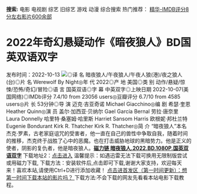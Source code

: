 **搜索:** 电影 电视剧 综艺 旧综艺 游戏 动漫 综合搜索 热门推荐： [精华-IMDB评分8分左右影片600余部](https://www.dytt8.com/html/gndy/jddy/20160320/50510.html)
# 2022年奇幻悬疑动作《暗夜狼人》BD国英双语双字
发布时间：2022-10-13 
![](https://img9.doubanio.com/view/photo/l_ratio_poster/public/p2880361090.jpg)◎译 名 暗夜狼人/午夜狼人/午夜人狼(港)/夜之狼人(台)◎片 名 Werewolf By Night◎年 代 2022◎产 地 美国◎类 别 动作/悬疑/惊悚/恐怖/奇幻/冒险◎语 言 国英双语◎字 幕 中英双字◎上映日期 2022-10-07(美国网络)◎IMDb评分 7.4/10 from 23056 users◎豆瓣评分 6.7/10 from 4585 users◎片 长 53分钟◎导 演 迈克·吉亚奇诺 Michael Giacchino◎编 剧 希瑟·奎恩 Heather Quinn◎演 员 盖尔·加西亚·贝纳尔 Gael García Bernal 劳拉·唐奈里 Laura Donnelly 哈里特·桑塞姆·哈里斯 Harriet Sansom Harris 欧根妮·邦杜兰特 Eugenie Bondurant Kirk R. Thatcher Kirk R. Thatcher◎简 介 “暗夜狼人”本名杰克·罗素，古老家庭诅咒的受害者，他一直在自己的兽性中争取自我，随着时间的推移，杰克终于战胜了心中的恶魔。也在打击威胁地球的黑暗势力。他是正义的使者，阴影的复仇者，他是暗夜狼人。[**磁力链 暗夜狼人.2022.BD.1080P.国英双语双字**](magnet:?xt=urn:btih:dd621d36185574bdc3cd501031c8760b83f1f2a3&dn=%e9%98%b3%e5%85%89%e7%94%b5%e5%bd%b1www.ygdy8.com.%e6%9a%97%e5%a4%9c%e7%8b%bc%e4%ba%ba.2022.BD.1080P.%e5%9b%bd%e8%8b%b1%e5%8f%8c%e8%af%ad%e5%8f%8c%e5%ad%97.mkv&tr=udp%3a%2f%2ftracker.opentrackr.org%3a1337%2fannounce&tr=udp%3a%2f%2fexodus.desync.com%3a6969%2fannounce) 下载地址2：[点击进入](https://www.ygdy8.net/ "迅雷电影") 温馨提示：如遇迅雷无法下载可换用无限制版尝试或用磁力下载,  下载方法：安装软件后,点击即可下载,谢谢大家支持，欢迎每天来！喜欢本站,请使用Ctrl+D进行添加收藏！ [点击进首发区（第一时间更新）：想第一时间下载本站的影片吗？ ](https://www.ygdy8.net/)下载方法:不会下载的网友先看看本站电影下载教程。